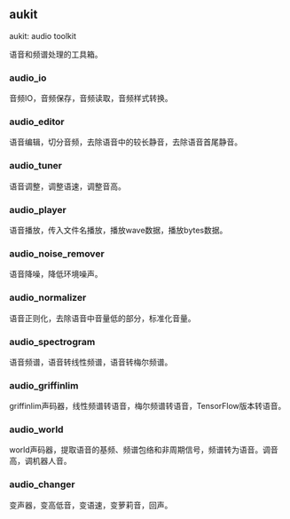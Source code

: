 ## aukit

aukit: audio toolkit

语音和频谱处理的工具箱。


### audio_io
音频IO，音频保存，音频读取，音频样式转换。

### audio_editor
语音编辑，切分音频，去除语音中的较长静音，去除语音首尾静音。

### audio_tuner
语音调整，调整语速，调整音高。

### audio_player
语音播放，传入文件名播放，播放wave数据，播放bytes数据。

### audio_noise_remover
语音降噪，降低环境噪声。

### audio_normalizer
语音正则化，去除语音中音量低的部分，标准化音量。

### audio_spectrogram
语音频谱，语音转线性频谱，语音转梅尔频谱。

### audio_griffinlim
griffinlim声码器，线性频谱转语音，梅尔频谱转语音，TensorFlow版本转语音。

### audio_world
world声码器，提取语音的基频、频谱包络和非周期信号，频谱转为语音。调音高，调机器人音。

### audio_changer
变声器，变高低音，变语速，变萝莉音，回声。
